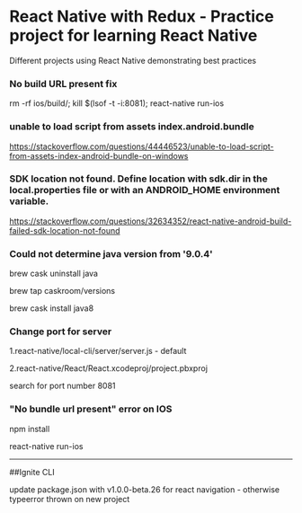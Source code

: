 # React Native with Redux - Practice project for learning React Native

Different projects using React Native demonstrating best practices


### No build URL present fix

rm -rf ios/build/; kill $(lsof -t -i:8081); react-native run-ios

### unable to load script from assets index.android.bundle

https://stackoverflow.com/questions/44446523/unable-to-load-script-from-assets-index-android-bundle-on-windows

### SDK location not found. Define location with sdk.dir in the local.properties file or with an ANDROID_HOME environment variable.

https://stackoverflow.com/questions/32634352/react-native-android-build-failed-sdk-location-not-found

### Could not determine java version from '9.0.4'

brew cask uninstall java

brew tap caskroom/versions

brew cask install java8

### Change port for server 
1.react-native/local-cli/server/server.js - default

2.react-native/React/React.xcodeproj/project.pbxproj 

search for port number 8081 

### "No bundle url present" error on IOS 
npm install 

react-native run-ios 

*****************************

##Ignite CLI 

update package.json with v1.0.0-beta.26 for react navigation - otherwise typeerror thrown on new project
